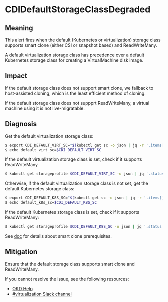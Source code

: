 # CDIDefaultStorageClassDegraded
<!-- Edited by agilboa, 6 Dec 2023 -->

## Meaning

This alert fires when the default (Kubernetes or virtualization) storage class supports smart clone (either CSI or snapshot based) and ReadWriteMany.

A default virtualization storage class has precedence over a default Kubernetes storage class for creating a VirtualMachine disk image.

## Impact

If the default storage class does not support smart clone, we fallback to host-assisted cloning, which is the least efficient method of cloning.

If the default storage class does not suppprt ReadWriteMany, a virtual machine using it is not live-migratable.

## Diagnosis

Get the default virtualization storage class:
```bash
$ export CDI_DEFAULT_VIRT_SC="$(kubectl get sc -o json | jq -r '.items[].metadata|select(.annotations."storageclass.kubevirt.io/is-default-virt-class"=="true")|.name')"
$ echo default_virt_sc=$CDI_DEFAULT_VIRT_SC
```

If the default virtualization storage class is set, check if it supports ReadWriteMany
```bash
$ kubectl get storageprofile $CDI_DEFAULT_VIRT_SC -o json | jq '.status.claimPropertySets'| grep ReadWriteMany
```

Otherwise, if the default virtualization storage class is not set, get the default Kubernetes storage class:
```bash
$ export CDI_DEFAULT_K8S_SC="$(kubectl get sc -o json | jq -r '.items[].metadata|select(.annotations."storageclass.kubernetes.io/is-default-class"=="true")|.name')"
$ echo default_k8s_sc=$CDI_DEFAULT_K8S_SC
```

If the default Kubernetes storage class is set, check if it supports ReadWriteMany:
```bash
$ kubectl get storageprofile $CDI_DEFAULT_K8S_SC -o json | jq '.status.claimPropertySets'| grep ReadWriteMany
```

See [doc](https://github.com/kubevirt/containerized-data-importer/blob/main/doc/efficient-cloning.md) for details about smart clone prerequisites.

## Mitigation

Ensure that the default storage class supports smart clone and ReadWriteMany.

<!--USstart-->
If you cannot resolve the issue, see the following resources:

- [OKD Help](https://www.okd.io/help/)
- [#virtualization Slack channel](https://kubernetes.slack.com/channels/virtualization)
<!--USend-->